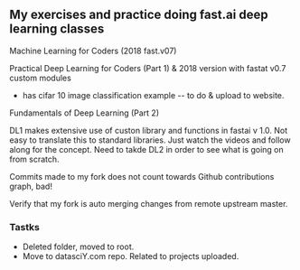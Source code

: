 ## My exercises and practice doing fast.ai deep learning classes

Machine Learning for Coders (2018 fast.v07)

Practical Deep Learning for Coders (Part 1) 
& 2018 version with fastat v0.7 custom modules
 * has cifar 10 image classification example -- to do & upload to website.

Fundamentals of Deep Learning (Part 2)


DL1 makes extensive use of custon library and functions in fastai v 1.0.  Not easy to translate this to standard libraries.  Just watch the videos and follow along for the concept.  Need to takde DL2 in order to see what is going on from scratch. 

Commits made to my fork does not count towards Github contributions graph, bad!

Verify that my fork is auto merging changes from remote upstream master.

### Tastks

 * Deleted folder, moved to root.
 * Move to datasciY.com repo.  Related to projects uploaded.



